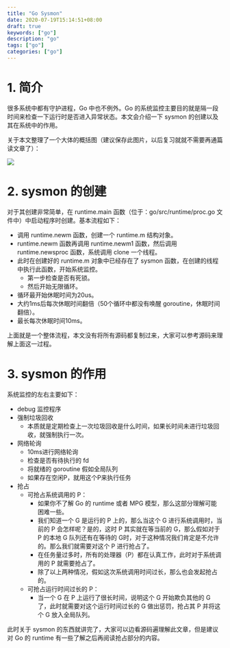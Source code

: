 ```yaml
---
title: "Go Sysmon"
date: 2020-07-19T15:14:51+08:00
draft: true
keywords: ["go"]
description: "go"
tags: ["go"]
categories: ["go"]
---
```


# 1. 简介

很多系统中都有守护进程，Go 中也不例外。Go 的系统监控主要目的就是隔一段时间来检查一下运行时是否进入异常状态。本文会介绍一下 sysmon 的创建以及其在系统中的作用。

关于本文整理了一个大体的概括图（建议保存此图片，以后复习就就不需要再通篇读文章了）：

![](/Go-sysmon.png)



# 2. sysmon 的创建

对于其创建非常简单，在 runtime.main 函数（位于：go/src/runtime/proc.go 文件中）中启动程序时创建。基本流程如下：

* 调用 runtime.newm 函数，创建一个 runtime.m 结构对象。
* runtime.newm 函数再调用 runtime.newm1 函数，然后调用 runtime.newsproc 函数，系统调用 clone 一个线程。
* 此时在创建好的 runtime.m 对象中已经存在了 sysmon 函数，在创建的线程中执行此函数，开始系统监控。
    * 第一步检查是否有死锁。
    * 然后开始无限循环。
* 循环最开始休眠时间为20us。
* 大约1ms后每次休眠时间翻倍（50个循环中都没有唤醒 goroutine，休眠时间翻倍）。
* 最长每次休眠时间10ms。

上面就是一个整体流程，本文没有将所有源码都复制过来，大家可以参考源码来理解上面这一过程。



# 3. sysmon 的作用

系统监控的左右主要如下：

* debug 监控程序
* 强制垃圾回收
    * 本质就是定期检查上一次垃圾回收是什么时间，如果长时间未进行垃圾回收，就强制执行一次。
* 网络轮询
    * 10ms进行网络轮询
    * 检查是否有待执行的 fd
    * 将就绪的 goroutine 假如全局队列
    * 如果存在空闲P，就用这个P来执行任务
* 抢占
    * 可抢占系统调用的 P：
        * 如果你不了解 Go 的 runtime 或者 MPG 模型，那么这部分理解可能困难一些。
        * 我们知道一个 G 是运行的 P 上的，那么当这个 G 进行系统调用时，当前的 P 会怎样呢？是的，这时 P 其实就在等当前的 G，那么假如对于 P 的本地 G 队列还有在等待的 G时，对于这种情况我们肯定是不允许的。那么我们就需要对这个 P 进行抢占了。
        * 在任务量过多时，所有的处理器（P）都在认真工作，此时对于系统调用的 P 就需要抢占了。
        * 除了以上两种情况，假如这次系统调用时间过长，那么也会发起抢占的。
    * 可抢占运行时间过长的 P：
        * 当一个 G 在 P 上运行了很长时间，说明这个 G 开始欺负其他的 G 了，此时就需要对这个运行时间过长的 G 做出惩罚，抢占其 P 并将这个 G 放入全局队列。

此时关于 sysmon 的东西就讲完了，大家可以边看源码遍理解此文章，但是建议对 Go 的 runtime 有一些了解之后再阅读抢占部分的内容。



